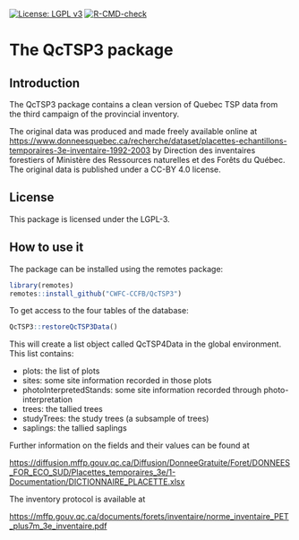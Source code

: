 [![License: LGPL v3](https://img.shields.io/badge/License-LGPL%20v3-blue.svg)](https://www.gnu.org/licenses/lgpl-3.0) [![R-CMD-check](https://github.com/CWFC-CCFB/QcTSP3/actions/workflows/R-CMD-check.yaml/badge.svg)](https://github.com/CWFC-CCFB/QcTSP3/actions/workflows/R-CMD-check.yaml)

The QcTSP3 package
=======================

## Introduction

The QcTSP3 package contains a clean version of Quebec TSP data from the third campaign of the provincial inventory.

The original data was produced and made freely available online
at https://www.donneesquebec.ca/recherche/dataset/placettes-echantillons-temporaires-3e-inventaire-1992-2003 by Direction des inventaires forestiers
of Ministère des Ressources naturelles et des Forêts du Québec. The original data is published under a CC-BY 4.0 license. 

## License

This package is licensed under the LGPL-3. 

## How to use it

The package can be installed using the remotes package:

~~~R
library(remotes)
remotes::install_github("CWFC-CCFB/QcTSP3")
~~~

To get access to the four tables of the database:

~~~R
QcTSP3::restoreQcTSP3Data()
~~~

This will create a list object called QcTSP4Data in the global environment. This list contains:

- plots: the list of plots 
- sites: some site information recorded in those plots 
- photoInterpretedStands: some site information recorded through photo-interpretation 
- trees: the tallied trees 
- studyTrees: the study trees (a subsample of trees) 
- saplings: the tallied saplings

Further information on the fields and their values can be found at 

https://diffusion.mffp.gouv.qc.ca/Diffusion/DonneeGratuite/Foret/DONNEES_FOR_ECO_SUD/Placettes_temporaires_3e/1-Documentation/DICTIONNAIRE_PLACETTE.xlsx

The inventory protocol is available at

https://mffp.gouv.qc.ca/documents/forets/inventaire/norme_inventaire_PET_plus7m_3e_inventaire.pdf

